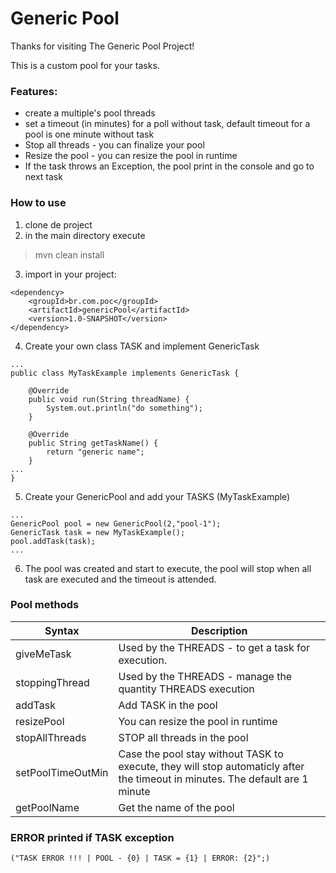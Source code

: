 # Generic Pool

Thanks for visiting The Generic Pool Project!

This is a custom pool for your tasks.

### Features:
- create a multiple's pool threads
- set a timeout (in minutes) for a poll without task, default timeout for a pool is one minute without task
- Stop all threads - you can finalize your pool
- Resize the pool - you can resize the pool in runtime
- If the task throws an Exception, the pool print in the console and go to next task 


### How to use
1. clone de project
2. in the main directory execute
> mvn clean install
3. import in your project:
```
<dependency>
    <groupId>br.com.poc</groupId> 
    <artifactId>genericPool</artifactId>
    <version>1.0-SNAPSHOT</version>
</dependency>
```
4. Create your own class TASK and implement GenericTask
```
...
public class MyTaskExample implements GenericTask {

    @Override
    public void run(String threadName) {
        System.out.println("do something");
    }
    
    @Override
    public String getTaskName() {
        return "generic name";
    }
...
}
```
5. Create your GenericPool and add your TASKS (MyTaskExample)
```
...
GenericPool pool = new GenericPool(2,"pool-1");
GenericTask task = new MyTaskExample();
pool.addTask(task);
...
```
6. The pool was created and start to execute, the pool will stop when all task are executed and the timeout is attended.

### Pool methods
| Syntax | Description                                                                                                                   |
| ----------- |-------------------------------------------------------------------------------------------------------------------------------|
| giveMeTask | Used by the THREADS - to get a task for execution.                                                                            |
| stoppingThread | Used by the THREADS - manage the quantity THREADS execution                                                                   |
| addTask | Add TASK in the pool                                                                                                          |
| resizePool | You can resize the pool in runtime                                                                                            |
| stopAllThreads | STOP all threads in the pool                                                                                                  |
| setPoolTimeOutMin | Case the pool stay without TASK to execute, they will stop automaticly after the timeout in minutes. The default are 1 minute |
| getPoolName | Get the name of the pool                                                                                                      |

### ERROR printed if TASK exception
```("TASK ERROR !!! | POOL - {0} | TASK = {1} | ERROR: {2}";) ```